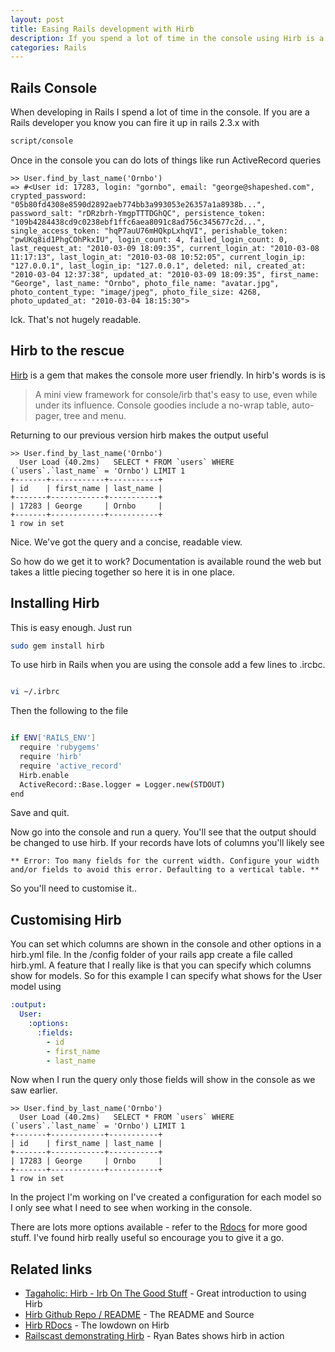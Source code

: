 ```yaml
--- 
layout: post
title: Easing Rails development with Hirb
description: If you spend a lot of time in the console using Hirb is a great way to work faster and improve the output
categories: Rails
---
```


## Rails Console

When developing in Rails I spend a lot of time in the console. If you are a Rails developer you know you can fire it up in rails 2.3.x with

``` bash 
script/console
```

Once in the console you can do lots of things like run ActiveRecord queries

``` console 
>> User.find_by_last_name('Ornbo')
=> #<User id: 17283, login: "gornbo", email: "george@shapeshed.com", crypted_password: "05b80fd4308e8590d2892aeb774bb3a993053e26357a1a8938b...", password_salt: "rDRzbrh-YmgpTTTDGhQC", persistence_token: "109b4284438cd9c0238ebf1ffc6aea8091c8ad756c345677c2d...", single_access_token: "hqP7auU76mHQkpLxhqVI", perishable_token: "pwUKq8id1PhgCOhPkxIU", login_count: 4, failed_login_count: 0, last_request_at: "2010-03-09 18:09:35", current_login_at: "2010-03-08 11:17:13", last_login_at: "2010-03-08 10:52:05", current_login_ip: "127.0.0.1", last_login_ip: "127.0.0.1", deleted: nil, created_at: "2010-03-04 12:37:38", updated_at: "2010-03-09 18:09:35", first_name: "George", last_name: "Ornbo", photo_file_name: "avatar.jpg", photo_content_type: "image/jpeg", photo_file_size: 4268, photo_updated_at: "2010-03-04 18:15:30">
```
  
Ick. That's not hugely readable.

## Hirb to the rescue

[Hirb][1] is a gem that makes the console more user friendly. In hirb's words is is

> A mini view framework for console/irb that's easy to use, even while under its influence. Console goodies include a no-wrap table, auto-pager, tree and menu.

Returning to our previous version hirb makes the output useful

``` console 
>> User.find_by_last_name('Ornbo')
  User Load (40.2ms)   SELECT * FROM `users` WHERE (`users`.`last_name` = 'Ornbo') LIMIT 1
+-------+------------+-----------+
| id    | first_name | last_name |
+-------+------------+-----------+
| 17283 | George     | Ornbo     |
+-------+------------+-----------+
1 row in set
```

Nice. We've got the query and a concise, readable view.

So how do we get it to work? Documentation is available round the web but takes a little piecing together so here it is in one place.

## Installing Hirb

This is easy enough. Just run 

``` bash 
sudo gem install hirb
```

To use hirb in Rails when you are using the console add a few lines to .ircbc. 

``` bash 

vi ~/.irbrc
```

Then the following to the file 

``` bash 

if ENV['RAILS_ENV']
  require 'rubygems'
  require 'hirb'
  require 'active_record'
  Hirb.enable
  ActiveRecord::Base.logger = Logger.new(STDOUT)
end
```

Save and quit.

Now go into the console and run a query. You'll see that the output should be changed to use hirb. If your records have lots of columns you'll likely see

``` console 
** Error: Too many fields for the current width. Configure your width and/or fields to avoid this error. Defaulting to a vertical table. **
```

So you'll need to customise it..

## Customising Hirb

You can set which columns are shown in the console and other options in a hirb.yml file. In the /config folder of your rails app create a file called hirb.yml. A feature that I really like is that you can specify which columns show for models. So for this example I can specify what shows for the User model using

``` yaml 
:output:
  User:
    :options:
      :fields:
        - id
        - first_name
        - last_name
```

Now when I run the query only those fields will show in the console as we saw earlier.  

``` console 
>> User.find_by_last_name('Ornbo')
  User Load (40.2ms)   SELECT * FROM `users` WHERE (`users`.`last_name` = 'Ornbo') LIMIT 1
+-------+------------+-----------+
| id    | first_name | last_name |
+-------+------------+-----------+
| 17283 | George     | Ornbo     |
+-------+------------+-----------+
1 row in set
```

In the project I'm working on I've created a configuration for each model so I only see what I need to see when working in the console. 

There are lots more options available - refer to the [Rdocs][2] for more good stuff. I've found hirb really useful so encourage you to give it a go. 

## Related links

* [Tagaholic: Hirb - Irb On The Good Stuff][3] - Great introduction to using Hirb
* [Hirb Github Repo / README][1] - The README and Source
* [Hirb RDocs][2] - The lowdown on Hirb
* [Railscast demonstrating Hirb][4] - Ryan Bates shows hirb in action

[1]: http://github.com/cldwalker/hirb
[2]: http://tagaholic.me/hirb/doc/
[3]: http://tagaholic.me/2009/03/13/hirb-irb-on-the-good-stuff.html
[4]: http://railscasts.com/episodes/176-searchlogic
	
